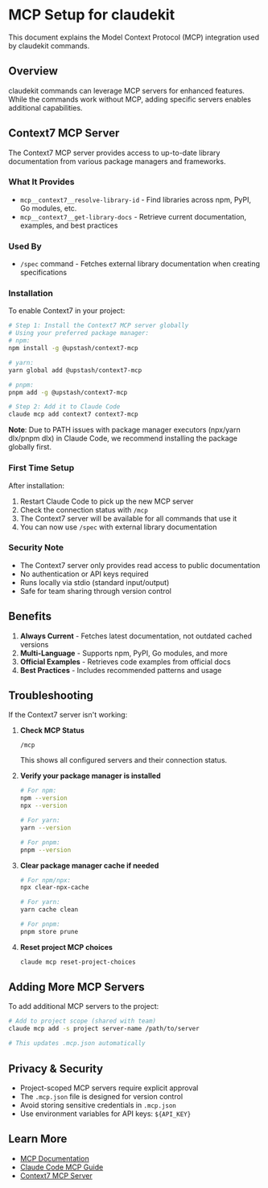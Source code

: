 # MCP Setup for claudekit

This document explains the Model Context Protocol (MCP) integration used by claudekit commands.

## Overview

claudekit commands can leverage MCP servers for enhanced features. While the commands work without MCP, adding specific servers enables additional capabilities.

## Context7 MCP Server

The Context7 MCP server provides access to up-to-date library documentation from various package managers and frameworks.

### What It Provides

- `mcp__context7__resolve-library-id` - Find libraries across npm, PyPI, Go modules, etc.
- `mcp__context7__get-library-docs` - Retrieve current documentation, examples, and best practices

### Used By

- `/spec` command - Fetches external library documentation when creating specifications

### Installation

To enable Context7 in your project:

```bash
# Step 1: Install the Context7 MCP server globally
# Using your preferred package manager:
# npm:
npm install -g @upstash/context7-mcp

# yarn:
yarn global add @upstash/context7-mcp

# pnpm:
pnpm add -g @upstash/context7-mcp

# Step 2: Add it to Claude Code
claude mcp add context7 context7-mcp
```

**Note**: Due to PATH issues with package manager executors (npx/yarn dlx/pnpm dlx) in Claude Code, we recommend installing the package globally first.

### First Time Setup

After installation:

1. Restart Claude Code to pick up the new MCP server
2. Check the connection status with `/mcp`
3. The Context7 server will be available for all commands that use it
4. You can now use `/spec` with external library documentation

### Security Note

- The Context7 server only provides read access to public documentation
- No authentication or API keys required
- Runs locally via stdio (standard input/output)
- Safe for team sharing through version control

## Benefits

1. **Always Current** - Fetches latest documentation, not outdated cached versions
2. **Multi-Language** - Supports npm, PyPI, Go modules, and more
3. **Official Examples** - Retrieves code examples from official docs
4. **Best Practices** - Includes recommended patterns and usage

## Troubleshooting

If the Context7 server isn't working:

1. **Check MCP Status**
   ```
   /mcp
   ```
   This shows all configured servers and their connection status.

2. **Verify your package manager is installed**
   ```bash
   # For npm:
   npm --version
   npx --version
   
   # For yarn:
   yarn --version
   
   # For pnpm:
   pnpm --version
   ```

3. **Clear package manager cache if needed**
   ```bash
   # For npm/npx:
   npx clear-npx-cache
   
   # For yarn:
   yarn cache clean
   
   # For pnpm:
   pnpm store prune
   ```

4. **Reset project MCP choices**
   ```bash
   claude mcp reset-project-choices
   ```

## Adding More MCP Servers

To add additional MCP servers to the project:

```bash
# Add to project scope (shared with team)
claude mcp add -s project server-name /path/to/server

# This updates .mcp.json automatically
```

## Privacy & Security

- Project-scoped MCP servers require explicit approval
- The `.mcp.json` file is designed for version control
- Avoid storing sensitive credentials in `.mcp.json`
- Use environment variables for API keys: `${API_KEY}`

## Learn More

- [MCP Documentation](https://modelcontextprotocol.io)
- [Claude Code MCP Guide](https://docs.claude.com/en/docs/claude-code/mcp)
- [Context7 MCP Server](https://www.npmjs.com/package/@upstash/context7-mcp)